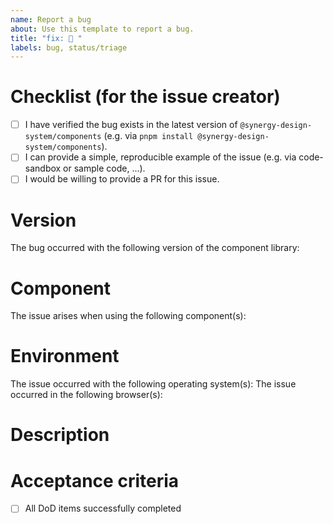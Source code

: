```yaml
---
name: Report a bug
about: Use this template to report a bug.
title: "fix: 🤔 "
labels: bug, status/triage
---
```


<!--
Thank you for taking your time to report a bug in the Synergy Design System. Please make sure to verify the checklist below in order to give us detailed information about your request.
-->

# Checklist (for the issue creator)

- [ ] I have verified the bug exists in the latest version of `@synergy-design-system/components` (e.g. via `pnpm install @synergy-design-system/components`).
- [ ] I can provide a simple, reproducible example of the issue (e.g. via code-sandbox or sample code, ...).
- [ ] I would be willing to provide a PR for this issue.

# Version

The bug occurred with the following version of the component library:

# Component

The issue arises when using the following component(s):

# Environment

The issue occurred with the following operating system(s):
The issue occurred in the following browser(s):

# Description

<!--
Please provide a description of the bug.
If it is possible and meaningful please also consider to provide a screenshot or screencast.
-->

# Acceptance criteria

- [ ] All DoD items successfully completed
<!--
Add further specific criterias for the bug-fix.
-->
